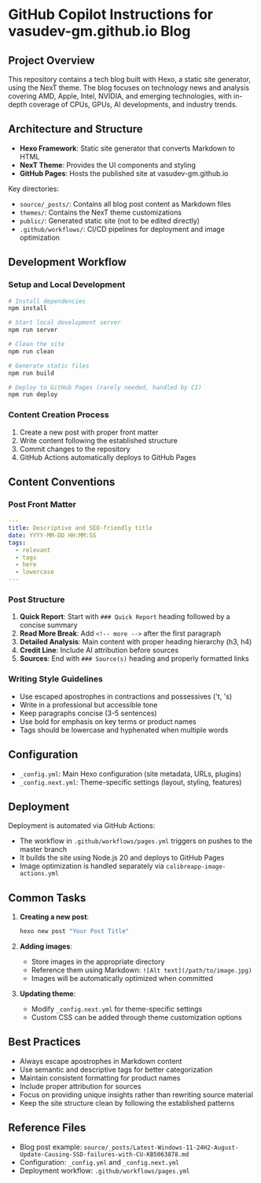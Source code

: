 # GitHub Copilot Instructions for vasudev-gm.github.io Blog

## Project Overview

This repository contains a tech blog built with Hexo, a static site generator, using the NexT theme. The blog focuses on technology news and analysis covering AMD, Apple, Intel, NVIDIA, and emerging technologies, with in-depth coverage of CPUs, GPUs, AI developments, and industry trends.

## Architecture and Structure

- **Hexo Framework**: Static site generator that converts Markdown to HTML
- **NexT Theme**: Provides the UI components and styling
- **GitHub Pages**: Hosts the published site at vasudev-gm.github.io

Key directories:
- `source/_posts/`: Contains all blog post content as Markdown files
- `themes/`: Contains the NexT theme customizations
- `public/`: Generated static site (not to be edited directly)
- `.github/workflows/`: CI/CD pipelines for deployment and image optimization

## Development Workflow

### Setup and Local Development

```bash
# Install dependencies
npm install

# Start local development server
npm run server

# Clean the site
npm run clean

# Generate static files
npm run build

# Deploy to GitHub Pages (rarely needed, handled by CI)
npm run deploy
```

### Content Creation Process

1. Create a new post with proper front matter
2. Write content following the established structure
3. Commit changes to the repository
4. GitHub Actions automatically deploys to GitHub Pages

## Content Conventions

### Post Front Matter

```yaml
---
title: Descriptive and SEO-friendly title
date: YYYY-MM-DD HH:MM:SS
tags:
  - relevant
  - tags
  - here
  - lowercase
---
```

### Post Structure

1. **Quick Report**: Start with `### Quick Report` heading followed by a concise summary
2. **Read More Break**: Add `<!-- more -->` after the first paragraph
3. **Detailed Analysis**: Main content with proper heading hierarchy (h3, h4)
4. **Credit Line**: Include AI attribution before sources
5. **Sources**: End with `### Source(s)` heading and properly formatted links

### Writing Style Guidelines

- Use escaped apostrophes in contractions and possessives (\'t, \'s)
- Write in a professional but accessible tone
- Keep paragraphs concise (3-5 sentences)
- Use bold for emphasis on key terms or product names
- Tags should be lowercase and hyphenated when multiple words

## Configuration

- `_config.yml`: Main Hexo configuration (site metadata, URLs, plugins)
- `_config.next.yml`: Theme-specific settings (layout, styling, features)

## Deployment

Deployment is automated via GitHub Actions:
- The workflow in `.github/workflows/pages.yml` triggers on pushes to the master branch
- It builds the site using Node.js 20 and deploys to GitHub Pages
- Image optimization is handled separately via `calibreapp-image-actions.yml`

## Common Tasks

1. **Creating a new post**:
   ```bash
   hexo new post "Your Post Title"
   ```

2. **Adding images**:
   - Store images in the appropriate directory
   - Reference them using Markdown: `![Alt text](/path/to/image.jpg)`
   - Images will be automatically optimized when committed

3. **Updating theme**:
   - Modify `_config.next.yml` for theme-specific settings
   - Custom CSS can be added through theme customization options

## Best Practices

- Always escape apostrophes in Markdown content
- Use semantic and descriptive tags for better categorization
- Maintain consistent formatting for product names
- Include proper attribution for sources
- Focus on providing unique insights rather than rewriting source material
- Keep the site structure clean by following the established patterns

## Reference Files

- Blog post example: `source/_posts/Latest-Windows-11-24H2-August-Update-Causing-SSD-failures-with-CU-KB5063878.md`
- Configuration: `_config.yml` and `_config.next.yml`
- Deployment workflow: `.github/workflows/pages.yml`
